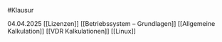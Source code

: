 #Klausur 

04.04.2025
[[Lizenzen]]
[[Betriebssystem – Grundlagen]]
[[Allgemeine Kalkulation]]
[[VDR Kalkulationen]]
[[Linux]]
